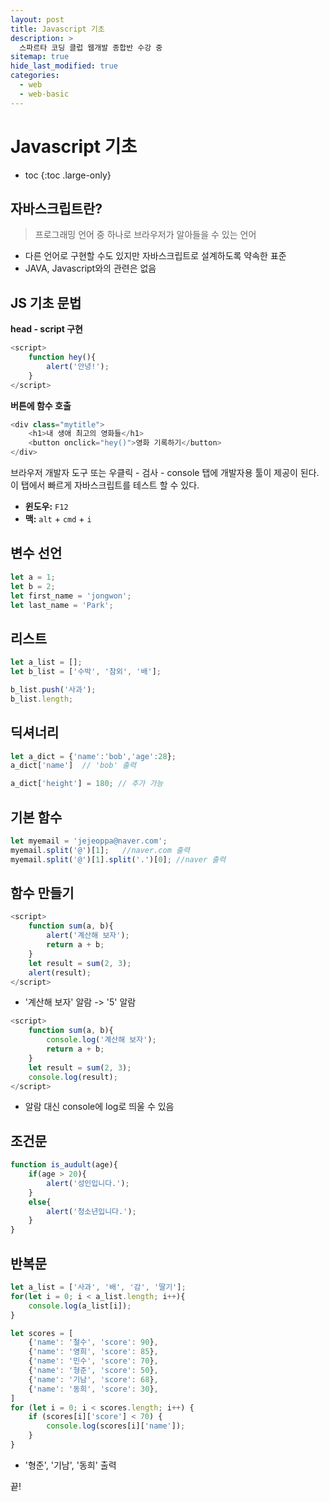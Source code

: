 ```yaml
---
layout: post
title: Javascript 기초
description: >
  스파르타 코딩 클럽 웹개발 종합반 수강 중
sitemap: true
hide_last_modified: true
categories:
  - web
  - web-basic
---
```


# Javascript 기초

* toc
{:toc .large-only}

## 자바스크립트란?

> 프로그래밍 언어 중 하나로 브라우저가 알아들을 수 있는 언어

- 다른 언어로 구현할 수도 있지만 자바스크립트로 설계하도록 약속한 표준
- JAVA, Javascript와의 관련은 없음

## JS 기초 문법

__head - script 구현__

```js
<script>
    function hey(){
        alert('안녕!');
    }
</script>
```

__버튼에 함수 호출__

```javascript
<div class="mytitle">
    <h1>내 생애 최고의 영화들</h1>
    <button onclick="hey()">영화 기록하기</button>
</div>
```

브라우저 개발자 도구 또는 우클릭 - 검사 - console 탭에 개발자용 툴이 제공이 된다. 이 탭에서 빠르게 자바스크립트를 테스트 할 수 있다. 
- __윈도우:__ `F12`
- __맥:__ `alt` + `cmd` + `i`

## 변수 선언

```js
let a = 1;
let b = 2;
let first_name = 'jongwon';
let last_name = 'Park';
```

## 리스트

```js
let a_list = [];
let b_list = ['수박', '참외', '배'];

b_list.push('사과');
b_list.length;
```

## 딕셔너리

```js
let a_dict = {'name':'bob','age':28};
a_dict['name']  // 'bob' 출력

a_dict['height'] = 180; // 추가 가능
```

## 기본 함수

```js
let myemail = 'jejeoppa@naver.com';
myemail.split('@')[1];   //naver.com 출력
myemail.split('@')[1].split('.')[0]; //naver 출력
```

## 함수 만들기

```js
<script>
    function sum(a, b){
        alert('계산해 보자');
        return a + b;
    }
    let result = sum(2, 3);
    alert(result);
</script>
```
- '계산해 보자' 알람 -> '5' 알람

```js
<script>
    function sum(a, b){
        console.log('계산해 보자');
        return a + b;
    }
    let result = sum(2, 3);
    console.log(result);
</script>
```
- 알람 대신 console에 log로 띄울 수 있음

## 조건문

```js
function is_audult(age){
    if(age > 20){
        alert('성인입니다.');
    }
    else{
        alert('청소년입니다.');
    }
}
```

## 반복문

```js
let a_list = ['사과', '배', '감', '딸기'];
for(let i = 0; i < a_list.length; i++){
    console.log(a_list[i]);
}
```

```js
let scores = [
    {'name': '철수', 'score': 90},
    {'name': '영희', 'score': 85},
    {'name': '민수', 'score': 70},
    {'name': '형준', 'score': 50},
    {'name': '기남', 'score': 68},
    {'name': '동희', 'score': 30},
]
for (let i = 0; i < scores.length; i++) {
    if (scores[i]['score'] < 70) {
        console.log(scores[i]['name']);
    }
}
```
- '형준', '기남', '동희' 출력



끝!